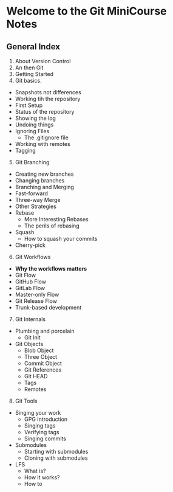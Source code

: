 # **Welcome to the Git MiniCourse Notes**
## General Index
1. About Version Control
2. An then Git
3. Getting Started
4. Git basics.
  - Snapshots not differences
  - Working tih the repository
  - First Setup
  - Status of the repository
  - Showing the log
  - Undoing things
  - Ignoring Files
    * The .gitignore file
  - Working with remotes
  - Tagging 
    
5. Git Branching
  - Creating new branches 
  - Changing branches
  - Branching and Merging
  - Fast-forward
  - Three-way Merge
  - Other Strategies
  - Rebase
    * More Interesting Rebases
    * The perils of rebasing
  - Squash
    * How to squash your commits
  - Cherry-pick

  
6. Git Workflows
  - **Why the workflows matters**
  - Git Flow
  - GitHub Flow
  - GitLab Flow
  - Master-only Flow
  - Git Release Flow
  - Trunk-based development

7. Git Internals
  - Plumbing and porcelain
    * Git Init
  - Git Objects
    * Blob Object
    * Three Object
    * Commit Object
    * Git References
    * Git HEAD
    * Tags
    * Remotes
  
8. Git Tools
  - Singing your work
    * GPG Introduction
    * Singing tags
    * Verifying tags
    * Singing commits
  - Submodules
    * Starting with submodules
    * Cloning with submodules
  - LFS
    * What is?
    * How it works?
    * How to
